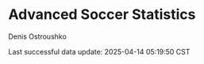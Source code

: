 # Advanced Soccer Statistics
Denis Ostroushko

<!-- gfm -->

Last successful data update: 2025-04-14 05:19:50 CST
